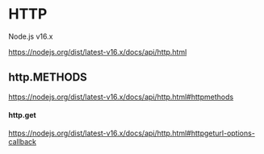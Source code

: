 # HTTP

Node.js v16.x

https://nodejs.org/dist/latest-v16.x/docs/api/http.html

## http.METHODS

https://nodejs.org/dist/latest-v16.x/docs/api/http.html#httpmethods

#### http.get

https://nodejs.org/dist/latest-v16.x/docs/api/http.html#httpgeturl-options-callback

